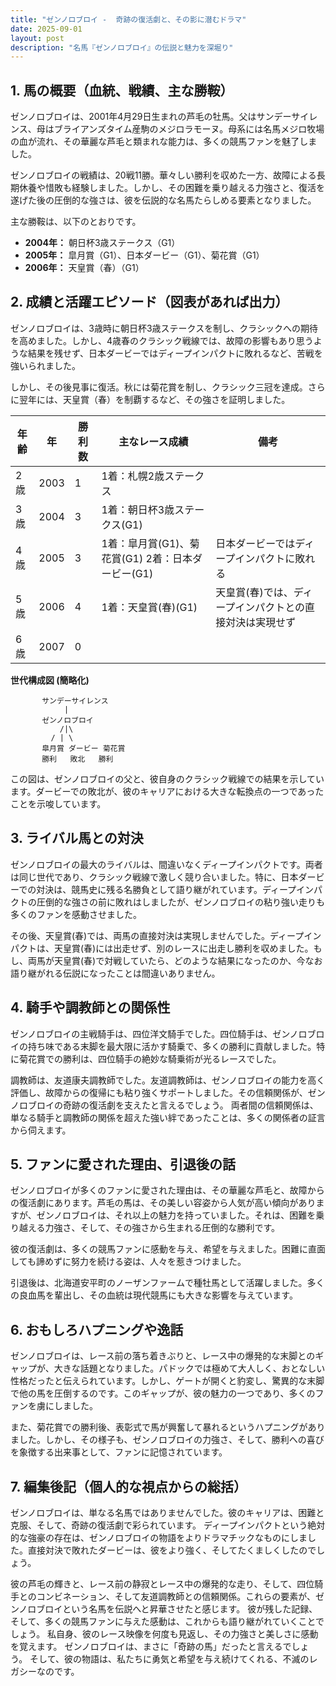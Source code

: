 ```yaml
---
title: "ゼンノロブロイ -  奇跡の復活劇と、その影に潜むドラマ"
date: 2025-09-01
layout: post
description: "名馬『ゼンノロブロイ』の伝説と魅力を深堀り"
---
```


## 1. 馬の概要（血統、戦績、主な勝鞍）

ゼンノロブロイは、2001年4月29日生まれの芦毛の牡馬。父はサンデーサイレンス、母はブライアンズタイム産駒のメジロラモーヌ。母系には名馬メジロ牧場の血が流れ、その華麗な芦毛と類まれな能力は、多くの競馬ファンを魅了しました。

ゼンノロブロイの戦績は、20戦11勝。華々しい勝利を収めた一方、故障による長期休養や惜敗も経験しました。しかし、その困難を乗り越える力強さと、復活を遂げた後の圧倒的な強さは、彼を伝説的な名馬たらしめる要素となりました。

主な勝鞍は、以下のとおりです。

* **2004年：**  朝日杯3歳ステークス（G1）
* **2005年：**  皐月賞（G1）、日本ダービー（G1）、菊花賞（G1）
* **2006年：**  天皇賞（春）（G1）


## 2. 成績と活躍エピソード（図表があれば出力）

ゼンノロブロイは、3歳時に朝日杯3歳ステークスを制し、クラシックへの期待を高めました。しかし、4歳春のクラシック戦線では、故障の影響もあり思うような結果を残せず、日本ダービーではディープインパクトに敗れるなど、苦戦を強いられました。

しかし、その後見事に復活。秋には菊花賞を制し、クラシック三冠を達成。さらに翌年には、天皇賞（春）を制覇するなど、その強さを証明しました。

| 年齢 | 年 | 勝利数 | 主なレース成績 | 備考 |
|---|---|---|---|---|
| 2歳 | 2003 | 1 | 1着：札幌2歳ステークス |  |
| 3歳 | 2004 | 3 | 1着：朝日杯3歳ステークス(G1) |  |
| 4歳 | 2005 | 3 | 1着：皐月賞(G1)、菊花賞(G1) 2着：日本ダービー(G1) | 日本ダービーではディープインパクトに敗れる |
| 5歳 | 2006 | 4 | 1着：天皇賞(春)(G1) | 天皇賞(春)では、ディープインパクトとの直接対決は実現せず |
| 6歳 | 2007 | 0 |  |  |


**世代構成図 (簡略化)**

```
       サンデーサイレンス
            |
       ゼンノロブロイ
           /|\
         / | \
       皐月賞 ダービー 菊花賞
       勝利   敗北   勝利
```

この図は、ゼンノロブロイの父と、彼自身のクラシック戦線での結果を示しています。ダービーでの敗北が、彼のキャリアにおける大きな転換点の一つであったことを示唆しています。


## 3. ライバル馬との対決

ゼンノロブロイの最大のライバルは、間違いなくディープインパクトです。両者は同じ世代であり、クラシック戦線で激しく競り合いました。特に、日本ダービーでの対決は、競馬史に残る名勝負として語り継がれています。ディープインパクトの圧倒的な強さの前に敗れはしましたが、ゼンノロブロイの粘り強い走りも多くのファンを感動させました。

その後、天皇賞(春)では、両馬の直接対決は実現しませんでした。ディープインパクトは、天皇賞(春)には出走せず、別のレースに出走し勝利を収めました。もし、両馬が天皇賞(春)で対戦していたら、どのような結果になったのか、今なお語り継がれる伝説になったことは間違いありません。


## 4. 騎手や調教師との関係性

ゼンノロブロイの主戦騎手は、四位洋文騎手でした。四位騎手は、ゼンノロブロイの持ち味である末脚を最大限に活かす騎乗で、多くの勝利に貢献しました。特に菊花賞での勝利は、四位騎手の絶妙な騎乗術が光るレースでした。

調教師は、友道康夫調教師でした。友道調教師は、ゼンノロブロイの能力を高く評価し、故障からの復帰にも粘り強くサポートしました。その信頼関係が、ゼンノロブロイの奇跡の復活劇を支えたと言えるでしょう。  両者間の信頼関係は、単なる騎手と調教師の関係を超えた強い絆であったことは、多くの関係者の証言から伺えます。


## 5. ファンに愛された理由、引退後の話

ゼンノロブロイが多くのファンに愛された理由は、その華麗な芦毛と、故障からの復活劇にあります。芦毛の馬は、その美しい容姿から人気が高い傾向がありますが、ゼンノロブロイは、それ以上の魅力を持っていました。それは、困難を乗り越える力強さ、そして、その強さから生まれる圧倒的な勝利です。

彼の復活劇は、多くの競馬ファンに感動を与え、希望を与えました。困難に直面しても諦めずに努力を続ける姿は、人々を惹きつけました。

引退後は、北海道安平町のノーザンファームで種牡馬として活躍しました。多くの良血馬を輩出し、その血統は現代競馬にも大きな影響を与えています。


## 6. おもしろハプニングや逸話

ゼンノロブロイは、レース前の落ち着きぶりと、レース中の爆発的な末脚とのギャップが、大きな話題となりました。パドックでは極めて大人しく、おとなしい性格だったと伝えられています。しかし、ゲートが開くと豹変し、驚異的な末脚で他の馬を圧倒するのです。このギャップが、彼の魅力の一つであり、多くのファンを虜にしました。

また、菊花賞での勝利後、表彰式で馬が興奮して暴れるというハプニングがありました。しかし、その様子も、ゼンノロブロイの力強さ、そして、勝利への喜びを象徴する出来事として、ファンに記憶されています。


## 7. 編集後記（個人的な視点からの総括）

ゼンノロブロイは、単なる名馬ではありませんでした。彼のキャリアは、困難と克服、そして、奇跡の復活劇で彩られています。  ディープインパクトという絶対的な強豪の存在は、ゼンノロブロイの物語をよりドラマチックなものにしました。直接対決で敗れたダービーは、彼をより強く、そしてたくましくしたのでしょう。

彼の芦毛の輝きと、レース前の静寂とレース中の爆発的な走り、そして、四位騎手とのコンビネーション、そして友道調教師との信頼関係。これらの要素が、ゼンノロブロイという名馬を伝説へと昇華させたと感じます。  彼が残した記録、そして、多くの競馬ファンに与えた感動は、これからも語り継がれていくことでしょう。  私自身、彼のレース映像を何度も見返し、その力強さと美しさに感動を覚えます。  ゼンノロブロイは、まさに「奇跡の馬」だったと言えるでしょう。  そして、彼の物語は、私たちに勇気と希望を与え続けてくれる、不滅のレガシーなのです。
